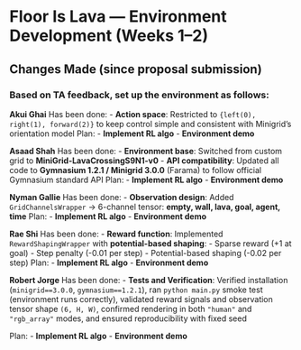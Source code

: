 # Floor Is Lava — Environment Development (Weeks 1–2)

## Changes Made (since proposal submission)

### Based on TA feedback, set up the environment as follows:

**Akui Ghai**
Has been done:
    - **Action space**: Restricted to `{left(0), right(1), forward(2)}` to keep control simple and consistent with Minigrid’s orientation model
Plan:
    - **Implement RL algo**
    - **Environment demo**

**Asaad Shah**
Has been done:
    - **Environment base**: Switched from custom grid to **MiniGrid-LavaCrossingS9N1-v0**
    - **API compatibility**: Updated all code to **Gymnasium 1.2.1 / Minigrid 3.0.0** (Farama) to follow official Gymnasium standard API 
Plan:
    - **Implement RL algo**
    - **Environment demo**

**Nyman Gallie**
Has been done:
    - **Observation design**: Added `GridChannelsWrapper` → 6-channel tensor: **empty, wall, lava, goal, agent, time**
Plan:
    - **Implement RL algo**
    - **Environment demo**

**Rae Shi**
Has been done:
    - **Reward function**: Implemented `RewardShapingWrapper` with **potential-based shaping**: 
        - Sparse reward (+1 at goal)
        - Step penalty (-0.01 per step)
        - Potential-based shaping (-0.02 per step)
Plan:
    - **Implement RL algo**
    - **Environment demo**

**Robert Jorge**
Has been done:
    - **Tests and Verification**: Verified installation (`minigrid==3.0.0`, `gymnasium==1.2.1`), ran `python main.py` smoke test (environment runs correctly), validated reward signals and observation tensor shape `(6, H, W)`, confirmed rendering in both `"human"` and `"rgb_array"` modes, and ensured reproducibility with fixed seed

Plan:
    - **Implement RL algo** 
    - **Environment demo**
